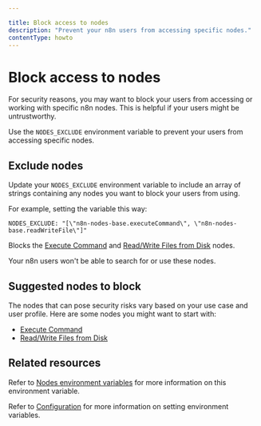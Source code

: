 ```yaml
---

title: Block access to nodes
description: "Prevent your n8n users from accessing specific nodes."
contentType: howto
---
```


# Block access to nodes

For security reasons, you may want to block your users from accessing or working with specific n8n nodes. This is helpful if your users might be untrustworthy.

Use the `NODES_EXCLUDE` environment variable to prevent your users from accessing specific nodes.

## Exclude nodes

Update your `NODES_EXCLUDE` environment variable to include an array of strings containing any nodes you want to block your users from using.

For example, setting the variable this way:

```
NODES_EXCLUDE: "[\"n8n-nodes-base.executeCommand\", \"n8n-nodes-base.readWriteFile\"]"
```

Blocks the [Execute Command](/integrations/builtin/core-nodes/n8n-nodes-base.executecommand/index.md) and [Read/Write Files from Disk](/integrations/builtin/core-nodes/n8n-nodes-base.readwritefile.md) nodes.

Your n8n users won't be able to search for or use these nodes.

## Suggested nodes to block

The nodes that can pose security risks vary based on your use case and user profile. Here are some nodes you might want to start with:

* [Execute Command](/integrations/builtin/core-nodes/n8n-nodes-base.executecommand/index.md)
* [Read/Write Files from Disk](/integrations/builtin/core-nodes/n8n-nodes-base.readwritefile.md)

## Related resources

Refer to [Nodes environment variables](/hosting/configuration/environment-variables/nodes.md) for more information on this environment variable.

Refer to [Configuration](/hosting/configuration/configuration-methods.md) for more information on setting environment variables.
